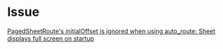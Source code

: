 # Issue

[PagedSheetRoute's initialOffset is ignored when using auto_route: Sheet displays full screen on startup](https://github.com/fujidaiti/smooth_sheets/issues/308)
